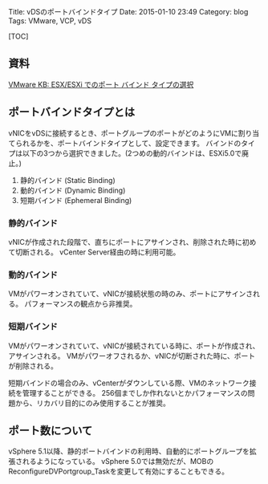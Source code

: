 Title: vDSのポートバインドタイプ
Date: 2015-01-10 23:49
Category: blog
Tags: VMware, VCP, vDS

[TOC]

## 資料
[VMware KB: ESX/ESXi でのポート バインド タイプの選択](http://kb.vmware.com/selfservice/search.do?cmd=displayKC&docType=kc&docTypeID=DT_KB_1_1&externalId=2086886)

## ポートバインドタイプとは
vNICをvDSに接続するとき、ポートグループのポートがどのようにVMに割り当てられるかを、ポートバインドタイプとして、設定できます。
バインドのタイプは以下の3つから選択できました。(2つめの動的バインドは、ESXi5.0で廃止。)

1. 静的バインド (Static Binding)
2. 動的バインド (Dynamic Binding)
3. 短期バインド (Ephemeral Binding)

### 静的バインド
vNICが作成された段階で、直ちにポートにアサインされ、削除された時に初めて切断される。
vCenter Server経由の時に利用可能。

### 動的バインド
VMがパワーオンされていて、vNICが接続状態の時のみ、ポートにアサインされる。
パフォーマンスの観点から非推奨。

### 短期バインド
VMがパワーオンされていて、vNICが接続されている時に、ポートが作成され、アサインされる。
VMがパワーオフされるか、vNICが切断された時に、ポートが削除される。

短期バインドの場合のみ、vCenterがダウンしている際、VMのネットワーク接続を管理することができる。
256個までしか作れないとかパフォーマンスの問題から、リカバリ目的にのみ使用することが推奨。

## ポート数について
vSphere 5.1以降、静的ポートバインドの利用時、自動的にポートグループを拡張されるようになっている。
vSphere 5.0では無効だが、MOBのReconfigureDVPortgroup\_Taskを変更して有効にすることもできる。


